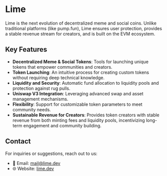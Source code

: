 # Lime

Lime is the next evolution of decentralized meme and social coins. Unlike traditional platforms (like pump.fun), Lime ensures user protection, provides a stable revenue stream for creators, and is built on the EVM ecosystem.

## Key Features
- **Decentralized Meme & Social Tokens**: Tools for launching unique tokens that empower communities and creators.
- **Token Launching**: An intuitive process for creating custom tokens without requiring deep technical knowledge.
- **Liquidity and Security**: Automatic fund allocation to liquidity pools and protection against rug pulls.
- **Uniswap V3 Integration**: Leveraging advanced swap and asset management mechanisms.
- **Flexibility**: Support for customizable token parameters to meet community needs.
- **Sustainable Revenue for Creators**: Provides token creators with stable revenue from both minting fees and liquidity pools, incentivizing long-term engagement and community building.

## Contact
For inquiries or suggestions, reach out to us:
- 📧 Email: mail@lime.dev
- 🌐 Website: [lime.dev](https://lime.dev)
